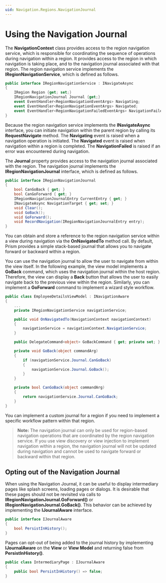```yaml
---
uid: Navigation.Regions.NavigationJournal
---
```

# Using the Navigation Journal

The **NavigationContext** class provides access to the region navigation service, which is responsible for coordinating the sequence of operations during navigation within a region. It provides access to the region in which navigation is taking place, and to the navigation journal associated with that region. The region navigation service implements the **IRegionNavigationService**, which is defined as follows.

```cs
public interface IRegionNavigationService : INavigateAsync
{
    IRegion Region {get; set;}
    IRegionNavigationJournal Journal {get;}
    event EventHandler<RegionNavigationEventArgs> Navigating;
    event EventHandler<RegionNavigationEventArgs> Navigated;
    event EventHandler<RegionNavigationFailedEventArgs> NavigationFailed;
}
```

Because the region navigation service implements the **INavigateAsync** interface, you can initiate navigation within the parent region by calling its **RequestNavigate** method. The **Navigating** event is raised when a navigation operation is initiated. The **Navigated** event is raised when navigation within a region is completed. The **NavigationFailed** is raised if an error was encountered during navigation.

The **Journal** property provides access to the navigation journal associated with the region. The navigation journal implements the **IRegionNavigationJournal** interface, which is defined as follows.

```cs
public interface IRegionNavigationJournal
{
    bool CanGoBack { get; }
    bool CanGoForward { get; }
    IRegionNavigationJournalEntry CurrentEntry { get; }
    INavigateAsync NavigationTarget { get; set; }
    void Clear();
    void GoBack();
    void GoForward();
    void RecordNavigation(IRegionNavigationJournalEntry entry);
}
```

You can obtain and store a reference to the region navigation service within a view during navigation via the **OnNavigatedTo** method call. By default, Prism provides a simple stack-based journal that allows you to navigate forward or backward within a region.

You can use the navigation journal to allow the user to navigate from within the view itself. In the following example, the view model implements a **GoBack** command, which uses the navigation journal within the host region. Therefore, the view can display a **Back** button that allows the user to easily navigate back to the previous view within the region. Similarly, you can implement a **GoForward** command to implement a wizard style workflow.

```cs
public class EmployeeDetailsViewModel : INavigationAware
{
    ...
    private IRegionNavigationService navigationService;

    public void OnNavigatedTo(NavigationContext navigationContext)
    {
        navigationService = navigationContext.NavigationService;
    }

    public DelegateCommand<object> GoBackCommand { get; private set; }

    private void GoBack(object commandArg)
    {
        if (navigationService.Journal.CanGoBack)
        {
            navigationService.Journal.GoBack();
        }
    }

    private bool CanGoBack(object commandArg)
    {
        return navigationService.Journal.CanGoBack;
    }
}
```

You can implement a custom journal for a region if you need to implement a specific workflow pattern within that region.

>**Note:** The navigation journal can only be used for region-based navigation operations that are coordinated by the region navigation service. If you use view discovery or view injection to implement navigation within a region, the navigation journal will not be updated during navigation and cannot be used to navigate forward or backward within that region.

## Opting out of the Navigation Journal

When using the Navigation Journal, it can be useful to display intermediary pages like splash screens, loading pages or dialogs. It is desirable that these pages should not be revisited via calls to **IRegionNavigationJournal.GoForward()** or **IRegionNavigationJournal.GoBack()**. This behavior can be achieved by implementing the **IJournalAware** interface.

```cs
public interface IJournalAware
{
    bool PersistInHistory();
}
```

Pages can opt-out of being added to the journal history by implementing **IJournalAware** on the **View** or **View Model** and returning false from **PersistInHistory()**.

```cs
public class IntermediaryPage : IJournalAware
{
    public bool PersistInHistory() => false;
}
```
